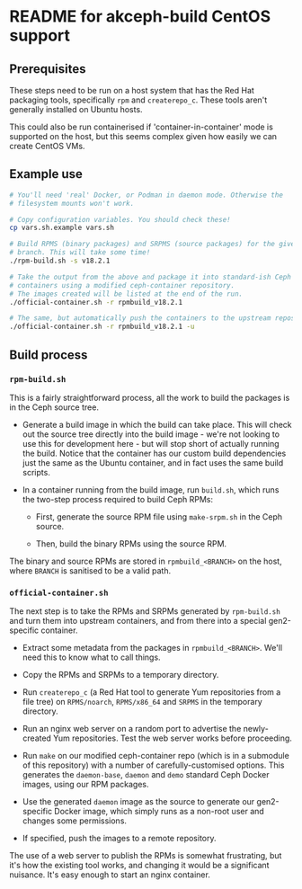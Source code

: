 # README for akceph-build CentOS support

<!-- vscode-markdown-toc -->

<!-- vscode-markdown-toc-config
	numbering=false
	autoSave=true
	/vscode-markdown-toc-config -->
<!-- /vscode-markdown-toc -->

## Prerequisites

These steps need to be run on a host system that has the Red Hat packaging
tools, specifically `rpm` and `createrepo_c`. These tools aren't generally
installed on Ubuntu hosts.

This could also be run containerised if 'container-in-container' mode is
supported on the host, but this seems complex given how easily we can create
CentOS VMs.

## Example use

```sh
# You'll need 'real' Docker, or Podman in daemon mode. Otherwise the
# filesystem mounts won't work.

# Copy configuration variables. You should check these!
cp vars.sh.example vars.sh

# Build RPMS (binary packages) and SRPMS (source packages) for the given
# branch. This will take some time!
./rpm-build.sh -s v18.2.1

# Take the output from the above and package it into standard-ish Ceph
# containers using a modified ceph-container repository.
# The images created will be listed at the end of the run.
./official-container.sh -r rpmbuild_v18.2.1

# The same, but automatically push the containers to the upstream repository.
./official-container.sh -r rpmbuild_v18.2.1 -u
```

## Build process

### `rpm-build.sh`

This is a fairly straightforward process, all the work to build the packages
is in the Ceph source tree.

- Generate a build image in which the build can take place. This will check
  out the source tree directly into the build image - we're not looking to use
  this for development here - but will stop short of actually running the
  build. Notice that the container has our custom build dependencies just the
  same as the Ubuntu container, and in fact uses the same build scripts.

- In a container running from the build image, run `build.sh`, which runs the
  two-step process required to build Ceph RPMs:

    - First, generate the source RPM file using `make-srpm.sh` in the Ceph
      source.

    - Then, build the binary RPMs using the source RPM.

The binary and source RPMs are stored in `rpmbuild_<BRANCH>` on the host,
where `BRANCH` is sanitised to be a valid path.

### `official-container.sh`

The next step is to take the RPMs and SRPMs generated by `rpm-build.sh` and
turn them into upstream containers, and from there into a special
gen2-specific container.

- Extract some metadata from the packages in `rpmbuild_<BRANCH>`. We'll need
  this to know what to call things.

- Copy the RPMs and SRPMs to a temporary directory.

- Run `createrepo_c` (a Red Hat tool to generate Yum repositories from a file
  tree) on `RPMS/noarch`, `RPMS/x86_64` and `SRPMS` in the temporary
  directory.
  
- Run an nginx web server on a random port to advertise the newly-created Yum
  repositories. Test the web server works before proceeding.

- Run `make` on our modified ceph-container repo (which is in a submodule of
  this repository) with a number of carefully-customised options. This
  generates the `daemon-base`, `daemon` and `demo` standard Ceph Docker
  images, using our RPM packages.

- Use the generated `daemon` image as the source to generate our gen2-specific
  Docker image, which simply runs as a non-root user and changes some
  permissions.

- If specified, push the images to a remote repository.

The use of a web server to publish the RPMs is somewhat frustrating, but
it's how the existing tool works, and changing it would be a significant
nuisance. It's easy enough to start an nginx container.
